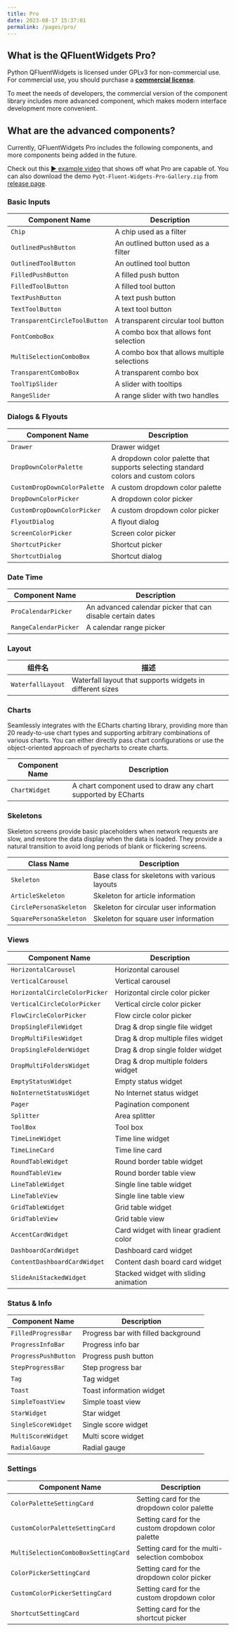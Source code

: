 ```yaml
---
title: Pro
date: 2023-08-17 15:37:01
permalink: /pages/pro/
---
```


## What is the QFluentWidgets Pro?

Python QFluentWidgets is licensed under GPLv3 for non-commercial use. For commercial use, you should purchase a [**commercial license**](/price).

To meet the needs of developers, the commercial version of the component library includes more advanced component, which makes modern interface development more convenient.

## What are the advanced components?

Currently, QFluentWidgets Pro includes the following components, and more components being added in the future.

Check out this [▶ example video](https://www.bilibili.com/video/BV14e411Y75d) that shows off what Pro are capable of. You can also download the demo `PyQt-Fluent-Widgets-Pro-Gallery.zip` from [release page](https://github.com/zhiyiYo/PyQt-Fluent-Widgets/releases).

### Basic Inputs

| Component Name                | Description                                 |
| ----------------------------- | ------------------------------------------- |
| `Chip`                        | A chip used as a filter                     |
| `OutlinedPushButton`          | An outlined button used as a filter         |
| `OutlinedToolButton`          | An outlined tool button                     |
| `FilledPushButton`            | A filled push button                        |
| `FilledToolButton`            | A filled tool button                        |
| `TextPushButton`              | A text push button                          |
| `TextToolButton`              | A text tool button                          |
| `TransparentCircleToolButton` | A transparent circular tool button          |
| `FontComboBox`                | A combo box that allows font selection      |
| `MultiSelectionComboBox`      | A combo box that allows multiple selections |
| `TransparentComboBox`         | A transparent combo box                     |
| `ToolTipSlider`               | A slider with tooltips                      |
| `RangeSlider`                 | A range slider with two handles             |

### Dialogs & Flyouts

| Component Name               | Description                                                                        |
| ---------------------------- | ---------------------------------------------------------------------------------- |
| `Drawer`                     | Drawer widget                                                                      |
| `DropDownColorPalette`       | A dropdown color palette that supports selecting standard colors and custom colors |
| `CustomDropDownColorPalette` | A custom dropdown color palette                                                    |
| `DropDownColorPicker`        | A dropdown color picker                                                            |
| `CustomDropDownColorPicker`  | A custom dropdown color picker                                                     |
| `FlyoutDialog`               | A flyout dialog                                                                    |
| `ScreenColorPicker`          | Screen color picker                                                                |
| `ShortcutPicker`             | Shortcut picker                                                                    |
| `ShortcutDialog`             | Shortcut dialog                                                                    |

### Date Time
| Component Name        | Description                                                |
| --------------------- | ---------------------------------------------------------- |
| `ProCalendarPicker`   | An advanced calendar picker that can disable certain dates |
| `RangeCalendarPicker` | A calendar range picker                                    |


### Layout
| 组件名            | 描述                                                      |
| ----------------- | --------------------------------------------------------- |
| `WaterfallLayout` | Waterfall layout that supports widgets in different sizes |

### Charts

Seamlessly integrates with the ECharts charting library, providing more than 20 ready-to-use chart types and supporting arbitrary combinations of various charts. You can either directly pass chart configurations or use the object-oriented approach of pyecharts to create charts.

| Component Name | Description                                                   |
| -------------- | ------------------------------------------------------------- |
| `ChartWidget`  | A chart component used to draw any chart supported by ECharts |

### Skeletons

Skeleton screens provide basic placeholders when network requests are slow, and restore the data display when the data is loaded. They provide a natural transition to avoid long periods of blank or flickering screens.

| Class Name              | Description                                   |
| ----------------------- | --------------------------------------------- |
| `Skeleton`              | Base class for skeletons with various layouts |
| `ArticleSkeleton`       | Skeleton for article information              |
| `CirclePersonaSkeleton` | Skeleton for circular user information        |
| `SquarePersonaSkeleton` | Skeleton for square user information          |

### Views
| Component Name                | Description                            |
| ----------------------------- | -------------------------------------- |
| `HorizontalCarousel`          | Horizontal carousel                    |
| `VerticalCarousel`            | Vertical carousel                      |
| `HorizontalCircleColorPicker` | Horizontal circle color picker         |
| `VerticalCircleColorPicker`   | Vertical circle color picker           |
| `FlowCircleColorPicker`       | Flow circle color picker               |
| `DropSingleFileWidget`        | Drag & drop single file widget         |
| `DropMultiFilesWidget`        | Drag & drop multiple files widget      |
| `DropSingleFolderWidget`      | Drag & drop single folder widget       |
| `DropMultiFoldersWidget`      | Drag & drop multiple folders widget    |
| `EmptyStatusWidget`           | Empty status widget                    |
| `NoInternetStatusWidget`      | No Internet status widget              |
| `Pager`                       | Pagination component                   |
| `Splitter`                    | Area splitter                          |
| `ToolBox`                     | Tool box                               |
| `TimeLineWidget`              | Time line widget                       |
| `TimeLineCard`                | Time line card                         |
| `RoundTableWidget`            | Round border table widget              |
| `RoundTableView`              | Round border table view                |
| `LineTableWidget`             | Single line table widget               |
| `LineTableView`               | Single line table view                 |
| `GridTableWidget`             | Grid table widget                      |
| `GridTableView`               | Grid table view                        |
| `AccentCardWidget`            | Card widget with linear gradient color |
| `DashboardCardWidget`         | Dashboard card widget                  |
| `ContentDashboardCardWidget`  | Content dash board card widget         |
| `SlideAniStackedWidget`       | Stacked widget with sliding animation  |

### Status & Info
| Component Name       | Description                         |
| -------------------- | ----------------------------------- |
| `FilledProgressBar`  | Progress bar with filled background |
| `ProgressInfoBar`    | Progress info bar                   |
| `ProgressPushButton` | Progress push button                |
| `StepProgressBar`    | Step progress bar                   |
| `Tag`                | Tag widget                          |
| `Toast`              | Toast information widget            |
| `SimpleToastView`    | Simple toast view                   |
| `StarWidget`         | Star widget                         |
| `SingleScoreWidget`  | Single score widget                 |
| `MultiScoreWidget`   | Multi score widget                  |
| `RadialGauge`        | Radial gauge                        |

### Settings
| Component Name                      | Description                                        |
| ----------------------------------- | -------------------------------------------------- |
| `ColorPaletteSettingCard`           | Setting card for the dropdown color palette        |
| `CustomColorPaletteSettingCard`     | Setting card for the custom dropdown color palette |
| `MultiSelectionComboBoxSettingCard` | Setting card for the multi-selection combobox      |
| `ColorPickerSettingCard`            | Setting card for the dropdown color picker         |
| `CustomColorPickerSettingCard`      | Setting card for the custom dropdown color         |
| `ShortcutSettingCard`               | Setting card for the shortcut picker               |